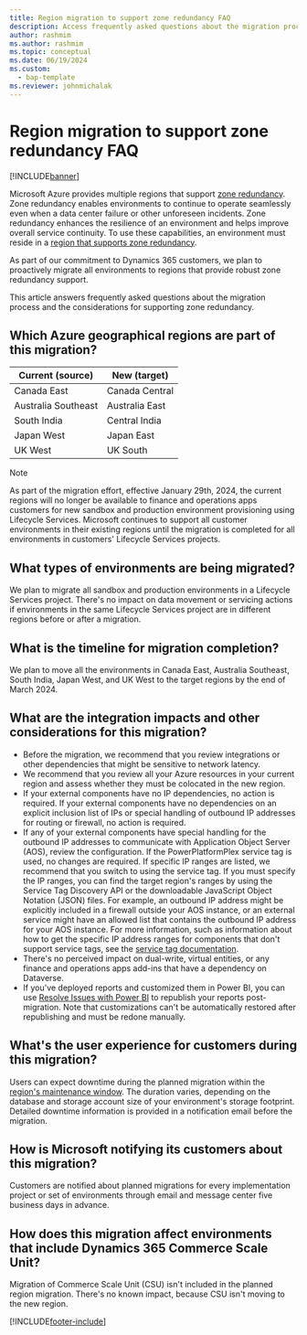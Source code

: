 ```yaml
---
title: Region migration to support zone redundancy FAQ
description: Access frequently asked questions about the migration process and the considerations for supporting zone redundancy.
author: rashmim
ms.author: rashmim
ms.topic: conceptual 
ms.date: 06/19/2024
ms.custom: 
  - bap-template
ms.reviewer: johnmichalak
---
```


# Region migration to support zone redundancy FAQ

[!INCLUDE[banner](../includes/banner.md)]

Microsoft Azure provides multiple regions that support [zone redundancy](/azure/reliability/availability-zones-overview). Zone redundancy enables environments to continue to operate seamlessly even when a data center failure or other unforeseen incidents. Zone redundancy enhances the resilience of an environment and helps improve overall service continuity. To use these capabilities, an environment must reside in a [region that supports zone redundancy](/azure/reliability/availability-zones-service-support).

As part of our commitment to Dynamics 365 customers, we plan to proactively migrate all environments to regions that provide robust zone redundancy support.

This article answers frequently asked questions about the migration process and the considerations for supporting zone redundancy.

## Which Azure geographical regions are part of this migration?

| Current (source) | New (target) |
| --- | --- |
| Canada East | Canada Central |
| Australia Southeast | Australia East |
| South India | Central India |
| Japan West | Japan East |
| UK West | UK South |

> [!NOTE]
> As part of the migration effort, effective January 29th, 2024, the current regions will no longer be available to finance and operations apps customers for new sandbox and production environment provisioning using Lifecycle Services. Microsoft continues to support all customer environments in their existing regions until the migration is completed for all environments in customers' Lifecycle Services projects.

## What types of environments are being migrated?

We plan to migrate all sandbox and production environments in a Lifecycle Services project. There's no impact on data movement or servicing actions if environments in the same Lifecycle Services project are in different regions before or after a migration.

## What is the timeline for migration completion?

We plan to move all the environments in Canada East, Australia Southeast, South India, Japan West, and UK West to the target regions by the end of March 2024.

## What are the integration impacts and other considerations for this migration?

- Before the migration, we recommend that you review integrations or other dependencies that might be sensitive to network latency.
- We recommend that you review all your Azure resources in your current region and assess whether they must be colocated in the new region.
- If your external components have no IP dependencies, no action is required. If your external components have no dependencies on an explicit inclusion list of IPs or special handling of outbound IP addresses for routing or firewall, no action is required.
- If any of your external components have special handling for the outbound IP addresses to communicate with Application Object Server (AOS), review the configuration. If the PowerPlatformPlex service tag is used, no changes are required. If specific IP ranges are listed, we recommend that you switch to using the service tag. If you must specify the IP ranges, you can find the target region's ranges by using the Service Tag Discovery API or the downloadable JavaScript Object Notation (JSON) files. For example, an outbound IP address might be explicitly included in a firewall outside your AOS instance, or an external service might have an allowed list that contains the outbound IP address for your AOS instance. For more information, such as information about how to get the specific IP address ranges for components that don't support service tags, see the [service tag documentation](/azure/virtual-network/service-tags-overview).
- There's no perceived impact on dual-write, virtual entities, or any finance and operations apps add-ins that have a dependency on Dataverse.
- If you've deployed reports and customized them in Power BI, you can use [Resolve Issues with Power BI](../../dev-itpro/analytics/entity-store-maintenance.md) to republish your reports post-migration. Note that customizations can't be automatically restored after republishing and must be redone manually.

## What's the user experience for customers during this migration?

Users can expect downtime during the planned migration within the [region's maintenance window](/dynamics365/fin-ops-core/dev-itpro/lifecycle-services/planned-maintenance-window-faq). The duration varies, depending on the database and storage account size of your environment's storage footprint. Detailed downtime information is provided in a notification email before the migration.

## How is Microsoft notifying its customers about this migration?

Customers are notified about planned migrations for every implementation project or set of environments through email and message center five business days in advance.

## How does this migration affect environments that include Dynamics 365 Commerce Scale Unit?

Migration of Commerce Scale Unit (CSU) isn't included in the planned region migration. There's no known impact, because CSU isn't moving to the new region.

[!INCLUDE[footer-include](../../../includes/footer-banner.md)]
